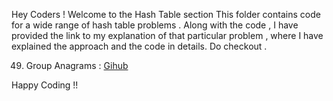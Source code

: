 Hey Coders ! 
Welcome to the Hash Table section 
This folder contains code for a wide range of hash table problems .
Along with the code , I have provided the link to my explanation of that particular problem , where I have explained the approach and the code in details.
Do checkout .

49. Group Anagrams : [Gihub](https://leetcode.com/problems/group-anagrams/solutions/5755278/group-anagrams-easiest-explanation-youll-see)



Happy Coding !!
